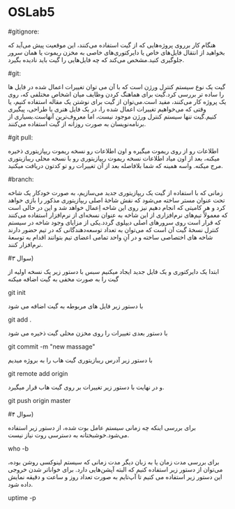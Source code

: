 # OSLab5 
#gitignore:

هنگام کار برروی پروژه‌هایی که از گیت استفاده می‌کنند، این موقعیت پیش می‌آید که بخواهید از انتقال فایل‌های خاص یا دایرکتوری‌های خاصی به مخزن ریموت یا همان سرور جلوگیری کنید.مشخص می‌کند که چه فایل‌هایی را گیت باید نادیده بگیرد.

#git:

گیت یک نوع سیستم کنترل ورژن است که با آن می توان تغییرات اعمال شده در فایل ها را ساده تر بررسی کرد.گیت برای هماهنگ کردن وظایف میان اشخاص مختلفی که، روی یک پروژه کار می‌کنند، مفید است.می‌توان از گیت برای نوشتن یک مقاله استفاده کنیم، یا وقتی که می‌خواهیم تغییرات اعمال شده را، در یک فایل هنری یا طراحی، پیگیری کنیم.گیت تنها سیستم کنترل ورژن موجود نیست، اما معروف‌ترین آنهاست.بسیاری از برنامه‌نویسان به صورت روزانه از گیت استفاده می‌کنند.

#git pull:

اطلاعات رو از روی ریموت میگیره و اون اطلاعات رو نسخه ریموت ریپازیتوری ذخیره میکنه، بعد از اون میاد اطلاعات نسخه ریموت ریپازیتوری رو با نسخه محلی ریبازیتوری مرج میکنه. واسه همینه که شما بلافاصله بعد از آن تغییرات رو تو کدتون دریافت میکنید.

#branch:

زمانی که با استفاده از گیت یک ریپازیتوری جدید می‌سازیم، به صورت خودکار یک شاخه تحت عنوان مستر ساخته می‌شود که نقش شاخهٔ اصلی ریپازیتوری مذکور را بازی خواهد کرد و هر کامیتی که انجام دهیم نیز روی این شاخه اِعمال خواهد شد و این در حالی است که معمولاً‌ تیم‌های نرم‌افزاری از این شاخه به عنوان نسخه‌ای از نرم‌افزار استفاده می‌کنند که قرار است روی سرورهای اصلی دیپلوی گردد.یکی از مزایای وجود شاخه در سیستم کنترل نسخهٔ گیت آن است که می‌توان به تعداد توسعه‌دهندگانی که در تیم حضور دارند شاخه های اختصاصی ساخته و در آنِ واحد تمامی اعضای تیم بتوانند اقدام به توسعهٔ نرم‌افزار کنند.

#سوال ۳)

ابتدا یک دایرکتوری و یک فایل جدید ایجاد میکنیم سبس با دستور زیر یک نسخه اولیه از گیت را به صورت مخفی به گیت اضافه میکنه 

git init 

با دستور زیر فایل های مربوطه به گیت اضافه می شود

git add .

با دستور بعدی تغییرات را روی مخزن محلی گیت ذخیره می شود

git commit -m "new massage"

با دستور زیر آدرس ریبازیتوری گیت هاب را به بروژه میدیم

git remote add origin <URL>

و در نهایت با دستور زیر تغییرات بر روی گیت هاب قرار میگیرد.

git push origin master


#سوال ۴)

برای بررسی اینکه چه زمانی سیستم عامل بوت شده، از دستور زیر استفاده می‌شود.خوشبختانه به دسترسی روت نیاز نیست.

 who -b

برای بررسی مدت زمان یا به زبان دیگر مدت زمانی که سیستم لینوکسی روشن بوده، می‌توان از دستور زیر استفاده کنیم که البته آپشن‌هایی دارد. برای خواناتر شدن خروجی این دستور زیر استفاده می کنیم تا آپ‌تایم به صورت تعداد روز و ساعت و دقیقه نمایش داده شود.

uptime -p
